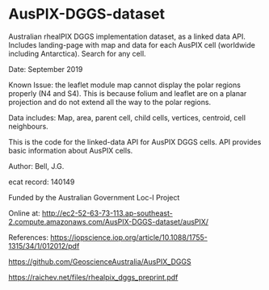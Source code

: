# AusPIX-DGGS-dataset

Australian rhealPIX DGGS implementation dataset, as a linked data API.
Includes landing-page with map and data for each AusPIX cell (worldwide including Antarctica).
Search for any cell.

Date: September 2019

Known Issue: the leaflet module map cannot display the polar regions properly (N4 and S4). This is because folium and leaflet are on a planar projection and do not extend all the way to the polar regions.

Data includes: Map, area, parent cell, child cells, vertices, centroid, cell neighbours. 

This is the code for the linked-data API for AusPIX DGGS cells.
API provides basic information about AusPIX cells.

Author: Bell, J.G.

ecat record: 140149

Funded by the Australian Government Loc-I Project

Online at: http://ec2-52-63-73-113.ap-southeast-2.compute.amazonaws.com/AusPIX-DGGS-dataset/ausPIX/


References:
https://iopscience.iop.org/article/10.1088/1755-1315/34/1/012012/pdf

https://github.com/GeoscienceAustralia/AusPIX_DGGS

https://raichev.net/files/rhealpix_dggs_preprint.pdf
